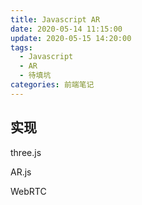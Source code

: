 ```yaml
---
title: Javascript AR
date: 2020-05-14 11:15:00
update: 2020-05-15 14:20:00
tags:
  - Javascript
  - AR
  - 待填坑
categories: 前端笔记
---
```


## 实现

three.js

AR.js

WebRTC